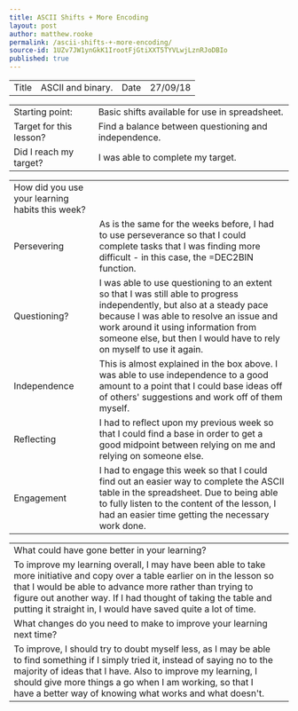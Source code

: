 ```yaml
---
title: ASCII Shifts + More Encoding
layout: post
author: matthew.rooke
permalink: /ascii-shifts-+-more-encoding/
source-id: 1UZv7JW1ynGkK1IrootFjGtiXXT5TYVLwjLznRJoDBIo
published: true
---
```

<table>
  <tr>
    <td>Title</td>
    <td>ASCII and binary.</td>
    <td>Date</td>
    <td>27/09/18</td>
  </tr>
</table>


<table>
  <tr>
    <td>Starting point:</td>
    <td>Basic shifts available for use in spreadsheet.</td>
  </tr>
  <tr>
    <td>Target for this lesson?</td>
    <td>Find a balance between questioning and independence.</td>
  </tr>
  <tr>
    <td>Did I reach my target? </td>
    <td>I was able to complete my target.</td>
  </tr>
</table>


<table>
  <tr>
    <td>How did you use your learning habits this week?</td>
    <td></td>
  </tr>
  <tr>
    <td>Persevering</td>
    <td>As is the same for the weeks before, I had to use perseverance so that I could complete tasks that I was finding more difficult - in this case, the =DEC2BIN function.</td>
  </tr>
  <tr>
    <td>Questioning?</td>
    <td>I was able to use questioning to an extent so that I was still able to progress independently, but also at a steady pace because I was able to resolve an issue and work around it using information from someone else, but then I would have to rely on myself to use it again.</td>
  </tr>
  <tr>
    <td>Independence</td>
    <td>This is almost explained in the box above. I was able to use independence to a good amount to a point that I could base ideas off of others' suggestions and work off of them myself.</td>
  </tr>
  <tr>
    <td>Reflecting</td>
    <td>I had to reflect upon my previous week so that I could find a base in order to get a good midpoint between relying on me and relying on someone else.</td>
  </tr>
  <tr>
    <td>Engagement</td>
    <td>I had to engage this week so that I could find out an easier way to complete the ASCII table in the spreadsheet. Due to being able to fully listen to the content of the lesson, I had an easier time getting the necessary work done.</td>
  </tr>
</table>


<table>
  <tr>
    <td>What could have gone better in your learning?</td>
    <td></td>
  </tr>
  <tr>
    <td>To improve my learning overall, I may have been able to take more initiative and copy over a table earlier on in the lesson so that I would be able to advance more rather than trying to figure out another way. If I had thought of taking the table and putting it straight in, I would have saved quite a lot of time.</td>
    <td></td>
  </tr>
  <tr>
    <td>What changes do you need to make to improve your learning next time?</td>
    <td></td>
  </tr>
  <tr>
    <td>To improve, I should try to doubt myself less, as I may be able to find something if I simply tried it, instead of saying no to the majority of ideas that I have. Also to improve my learning, I should give more things a go when I am working, so that I have a better way of knowing what works and what doesn't.</td>
    <td></td>
  </tr>
</table>


